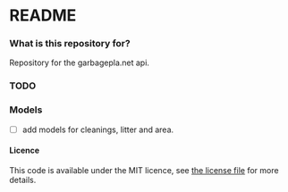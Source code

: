 # README #

### What is this repository for? ###

Repository for the garbagepla.net api.

### TODO

### Models

- [ ] add models for cleanings, litter and area.

#### Licence
This code is available under the MIT licence, see [the license file](https://github.com/garbageplanet/api/blob/dev/license.md) for more details.